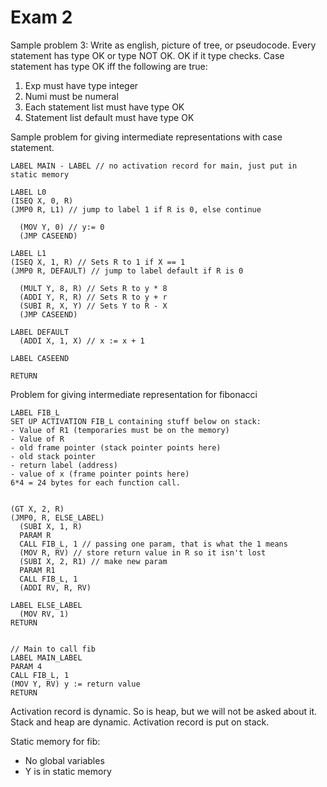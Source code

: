 
# Exam 2

Sample problem 3:
Write as english, picture of tree, or pseudocode.
Every statement has type OK or type NOT OK.  OK if it type checks.
Case statement has type OK iff the following are true:
1. Exp must have type integer
2. Numi must be numeral
3. Each statement list must have type OK
4. Statement list default must have type OK



Sample problem for giving intermediate representations with case statement.


```
LABEL MAIN - LABEL // no activation record for main, just put in static memory

LABEL L0
(ISEQ X, 0, R)
(JMP0 R, L1) // jump to label 1 if R is 0, else continue

  (MOV Y, 0) // y:= 0
  (JMP CASEEND)

LABEL L1
(ISEQ X, 1, R) // Sets R to 1 if X == 1
(JMP0 R, DEFAULT) // jump to label default if R is 0

  (MULT Y, 8, R) // Sets R to y * 8
  (ADDI Y, R, R) // Sets R to y + r
  (SUBI R, X, Y) // Sets Y to R - X
  (JMP CASEEND)

LABEL DEFAULT
  (ADDI X, 1, X) // x := x + 1

LABEL CASEEND

RETURN
```


Problem for giving intermediate representation for fibonacci

```
LABEL FIB_L
SET UP ACTIVATION FIB_L containing stuff below on stack:
- Value of R1 (temporaries must be on the memory)
- Value of R
- old frame pointer (stack pointer points here)
- old stack pointer
- return label (address)
- value of x (frame pointer points here)
6*4 = 24 bytes for each function call.


(GT X, 2, R)
(JMP0, R, ELSE_LABEL)
  (SUBI X, 1, R)
  PARAM R
  CALL FIB_L, 1 // passing one param, that is what the 1 means
  (MOV R, RV) // store return value in R so it isn't lost
  (SUBI X, 2, R1) // make new param
  PARAM R1
  CALL FIB_L, 1
  (ADDI RV, R, RV)

LABEL ELSE_LABEL
  (MOV RV, 1)
RETURN


// Main to call fib
LABEL MAIN_LABEL
PARAM 4
CALL FIB_L, 1
(MOV Y, RV) y := return value
RETURN
```

Activation record is dynamic.  So is heap, but we will not be asked about it.
Stack and heap are dynamic.  Activation record is put on stack.

Static memory for fib:
- No global variables
- Y is in static memory


